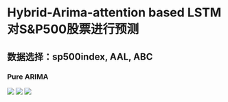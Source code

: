 # Hybrid-Arima-attention based LSTM对S&P500股票进行预测

## 数据选择：sp500index, AAL, ABC

### Pure ARIMA 

![](https://github.com/Dzy-HW-XD/Hybrid-Arima-LSTM/tree/main/results_figures/pure_ARIMA_sp500_overall.png) 
![](https://github.com/Dzy-HW-XD/Hybrid-Arima-LSTM/tree/main/results_figures/pure_ARIMA_AAL_overall.png) 
![](https://github.com/Dzy-HW-XD/Hybrid-Arima-LSTM/tree/main/results_figures/pure_ARIMA_ABC_overall.png) 
